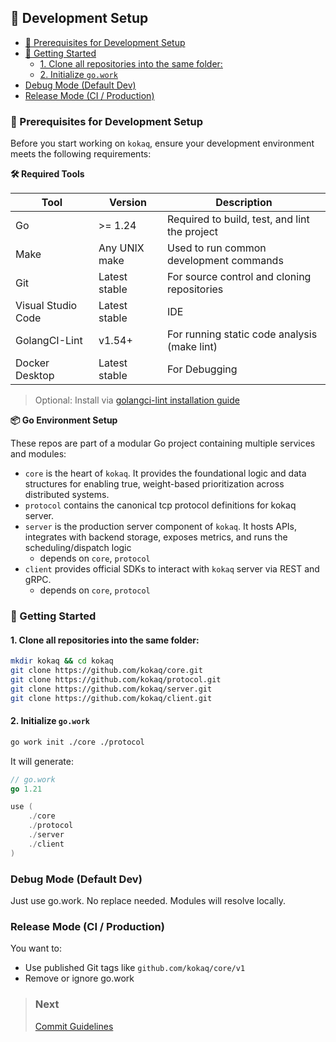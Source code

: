 ## 🔧 Development Setup

  + [🧰 Prerequisites for Development Setup](#-prerequisites-for-development-setup)
  + [🚀 Getting Started](#-getting-started)
    - [1. Clone all repositories into the same folder:](#1-clone-all-repositories-into-the-same-folder)
    - [2. Initialize `go.work`](#2-initialize-gowork)
  + [Debug Mode (Default Dev)](#debug-mode-default-dev)
  + [Release Mode (CI / Production)](#release-mode-ci-production)



<!-- TOC --><a name="-prerequisites-for-development-setup"></a>
### 🧰 Prerequisites for Development Setup

Before you start working on `kokaq`, ensure your development environment meets the following requirements:

**🛠 Required Tools**

| Tool | Version | Description |
| ---- | --------|------------ |
| Go | >= 1.24 | Required to build, test, and lint the project |
| Make | Any UNIX make | Used to run common development commands |
| Git | Latest stable | For source control and cloning repositories |
| Visual Studio Code | Latest stable | IDE |
| GolangCI-Lint | v1.54+ | For running static code analysis (make lint) |
| Docker Desktop | Latest stable | For Debugging |

> Optional: Install via [golangci-lint installation guide](https://golangci-lint.run/usage/install/)

**📦 Go Environment Setup**

These repos are part of a modular Go project containing multiple services and modules:
- `core` is the heart of `kokaq`. It provides the foundational logic and data structures for enabling true, weight-based prioritization across distributed systems.
- `protocol` contains the canonical tcp protocol definitions for kokaq server.
- `server` is the production server component of `kokaq`. It hosts APIs, integrates with backend storage, exposes metrics, and runs the scheduling/dispatch logic 
  - depends on `core`, `protocol`
- `client` provides official SDKs to interact with `kokaq` server via REST and gRPC.
  - depends on `core`, `protocol`

<!-- TOC --><a name="-getting-started"></a>
### 🚀 Getting Started

<!-- TOC --><a name="1-clone-all-repositories-into-the-same-folder"></a>
#### 1. Clone all repositories into the same folder:

```bash
mkdir kokaq && cd kokaq
git clone https://github.com/kokaq/core.git
git clone https://github.com/kokaq/protocol.git
git clone https://github.com/kokaq/server.git
git clone https://github.com/kokaq/client.git
```
<!-- TOC --><a name="2-initialize-gowork"></a>
#### 2. Initialize `go.work`

```bash
go work init ./core ./protocol
```

It will generate:
```go
// go.work
go 1.21

use (
    ./core
    ./protocol
    ./server
    ./client
)

```

<!-- TOC --><a name="debug-mode-default-dev"></a>
### Debug Mode (Default Dev)
Just use go.work. No replace needed. Modules will resolve locally.

<!-- TOC --><a name="release-mode-ci-production"></a>
### Release Mode (CI / Production)
You want to:
- Use published Git tags like `github.com/kokaq/core/v1`
- Remove or ignore go.work

> ### Next
> [Commit Guidelines](./COMMIT_GUIDELINES.md)